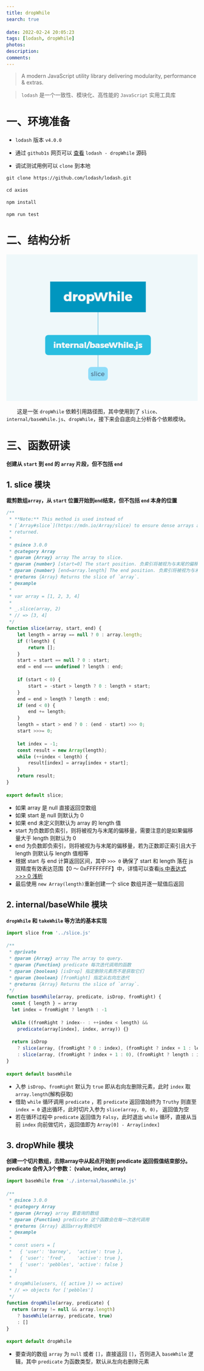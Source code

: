 ```yaml
---
title: dropWhile
search: true

date: 2022-02-24 20:05:23
tags: [lodash, dropWhile]
photos:
description:
comments:
---
```


> A modern JavaScript utility library delivering modularity, performance & extras.

> `lodash` 是一个一致性、模块化、高性能的 `JavaScript` 实用工具库

# 一、环境准备

-   `lodash` 版本 `v4.0.0`

-   通过 `github1s` 网页可以 [查看](https://github1s.com/lodash/lodash/blob/HEAD/dropWhile.js) `lodash - dropWhile` 源码
-   调试测试用例可以 `clone` 到本地

```shell
git clone https://github.com/lodash/lodash.git

cd axios

npm install

npm run test
```

# 二、结构分析

![](./images/dropWhile.png)

&emsp;&emsp;这是一张 `dropWhile` 依赖引用路径图，其中使用到了 `slice`、`internal/baseWhile.js`、`dropWhile`，接下来会自底向上分析各个依赖模块。

# 三、函数研读

**创建从 `start` 到 `end` 的 `array` 片段，但不包括 `end`**

## 1. slice 模块

**裁剪数组`array`，从 `start` 位置开始到`end`结束，但不包括 `end` 本身的位置**

```js
/**
 * **Note:** This method is used instead of
 * [`Array#slice`](https://mdn.io/Array/slice) to ensure dense arrays are
 * returned.
 *
 * @since 3.0.0
 * @category Array
 * @param {Array} array The array to slice.
 * @param {number} [start=0] The start position. 负索引将被视为与末尾的偏移量
 * @param {number} [end=array.length] The end position. 负索引将被视为与末尾的偏移量
 * @returns {Array} Returns the slice of `array`.
 * @example
 *
 * var array = [1, 2, 3, 4]
 *
 * _.slice(array, 2)
 * // => [3, 4]
 */
function slice(array, start, end) {
    let length = array == null ? 0 : array.length;
    if (!length) {
        return [];
    }
    start = start == null ? 0 : start;
    end = end === undefined ? length : end;

    if (start < 0) {
        start = -start > length ? 0 : length + start;
    }
    end = end > length ? length : end;
    if (end < 0) {
        end += length;
    }
    length = start > end ? 0 : (end - start) >>> 0;
    start >>>= 0;

    let index = -1;
    const result = new Array(length);
    while (++index < length) {
        result[index] = array[index + start];
    }
    return result;
}

export default slice;
```

-   如果 array 是 null 直接返回空数组
-   如果 start 是 null 则默认为 0
-   如果 end 未定义则默认为 array 的 length 值
-   start 为负数即负索引，则将被视为与末尾的偏移量，需要注意的是如果偏移量大于 length 则默认为 0
-   end 为负数即负索引，则将被视为与末尾的偏移量，若为正数即正索引且大于 length 则默认与 length 值相等
-   根据 start 与 end 计算返回区间，其中 `>>> 0` 确保了 start 和 length 落在 js 双精度有效表达范围【0 ～ 0xFFFFFFFF】中，详情可以查看[js 中表达式 >>> 0 浅析](https://segmentfault.com/a/1190000014613703)
-   最后使用 `new Array(length)`重新创建一个 slice 数组并逐一赋值后返回

## 2. internal/baseWhile 模块

**`dropWhile` 和 `takeWhile` 等方法的基本实现**

```js
import slice from '../slice.js'

/**
 * @private
 * @param {Array} array The array to query.
 * @param {Function} predicate 每次迭代调用的函数
 * @param {boolean} [isDrop] 指定删除元素而不是获取它们
 * @param {boolean} [fromRight] 指定从右向左迭代
 * @returns {Array} Returns the slice of `array`.
 */
function baseWhile(array, predicate, isDrop, fromRight) {
  const { length } = array
  let index = fromRight ? length : -1

  while ((fromRight ? index-- : ++index < length) &&
    predicate(array[index], index, array)) {}

  return isDrop
    ? slice(array, (fromRight ? 0 : index), (fromRight ? index + 1 : length))
    : slice(array, (fromRight ? index + 1 : 0), (fromRight ? length : index))
}

export default baseWhile

```

- 入参 `isDrop`、`fromRight` 默认为 `true` 即从右向左删除元素，此时 `index` 取 `array.length`(解构获取)
- 借助 `while` 循环调用 `predicate` ，若 `predicate` 返回值始终为 `Truthy` 则直至 `index = 0` 退出循环，此时切片入参为 `slice(array, 0, 0)`， 返回值为空
- 若在循环过程中 `predicate` 返回值为 `Falsy`，此时退出 `while` 循环，直接从当前 `index` 向前做切片，返回值即为 `Array[0] - Array[index]`


## 3. dropWhile 模块

**创建一个切片数组，去除array中从起点开始到 predicate 返回假值结束部分。predicate 会传入3个参数： (value, index, array)**

```js
import baseWhile from './.internal/baseWhile.js'

/**
 * @since 3.0.0
 * @category Array
 * @param {Array} array 要查询的数组
 * @param {Function} predicate 这个函数会在每一次迭代调用
 * @returns {Array} 返回array剩余切片
 * @example
 *
 * const users = [
 *   { 'user': 'barney',  'active': true },
 *   { 'user': 'fred',    'active': true },
 *   { 'user': 'pebbles', 'active': false }
 * ]
 *
 * dropWhile(users, ({ active }) => active)
 * // => objects for ['pebbles']
 */
function dropWhile(array, predicate) {
  return (array != null && array.length)
    ? baseWhile(array, predicate, true)
    : []
}

export default dropWhile
```

- 要查询的数组 `array` 为 `null` 或者 `[]`，直接返回 `[]`，否则进入 `baseWhile` 逻辑，其中 `predicate` 为函数类型，默认从左向右删除元素
